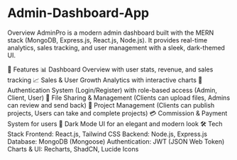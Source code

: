 # Admin-Dashboard-App
 
 Overview
AdminPro is a modern admin dashboard built with the MERN stack (MongoDB, Express.js, React.js, Node.js).
It provides real-time analytics, sales tracking, and user management with a sleek, dark-themed UI.

🎯 Features
📊 Dashboard Overview with user stats, revenue, and sales tracking
📈 Sales & User Growth Analytics with interactive charts
🔐 Authentication System (Login/Register) with role-based access (Admin, Client, User)
📁 File Sharing & Management (Clients can upload files, Admins can review and send back)
🚀 Project Management (Clients can publish projects, Users can take and complete projects)
💳 Commission & Payment System for users
🎨 Dark Mode UI for an elegant and modern look
🛠 Tech Stack
Frontend: React.js, Tailwind CSS
Backend: Node.js, Express.js
Database: MongoDB (Mongoose)
Authentication: JWT (JSON Web Token)
Charts & UI: Recharts, ShadCN, Lucide Icons